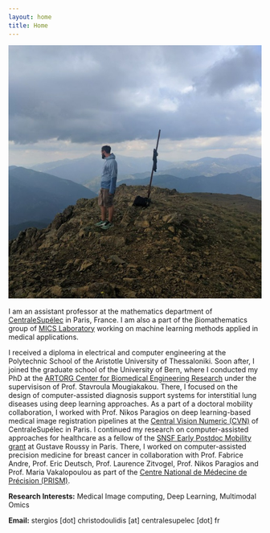 ```yaml
---
layout: home
title: Home
---
```


<div class="w-25 m-3 float-start">
    <img class="img-fluid z-depth-1 rounded-circle" src="/assets/img/photo3.jpeg">
</div>

<div class="clearfix text-justify">

<p>
I am an assistant professor at the mathematics department of <a href="https://www.centralesupelec.fr/" target="_blank">CentraleSupélec</a> in Paris, France. I am also a part of the βiomathematics group of <a href="http://biomathematics.mics.centralesupelec.fr/" target="_blank">MICS Laboratory</a> working on machine learning methods applied in medical applications.
</p>

<p>
I received a diploma in electrical and computer engineering at the Polytechnic School of the Aristotle University of Thessaloniki. Soon after, I joined the graduate school of the University of Bern, where I conducted my PhD at the <a href="https://www.artorg.unibe.ch/" target="_blank">ARTORG Center for Biomedical Engineering Research</a> under the supervisison of Prof. Stavroula Mougiakakou. There, I focused on the design of computer-assisted diagnosis support systems for interstitial lung diseases using deep learning approaches. As a part of a doctoral mobility collaboration, Ι worked with Prof. Nikos Paragios on deep learning-based medical image registration pipelines at the <a href="http://cvn.centralesupelec.fr/" target="_blank">Central Vision Numeric (CVN)</a> of CentraleSupélec in Paris. I continued my research on computer-assisted approaches for healthcare as a fellow of the <a href="http://p3.snf.ch/project-188153" target="_blank">SNSF Early Postdoc Mobility grant</a> at Gustave Roussy in Paris. There, Ι worked on computer-assisted precision medicine for breast cancer in collaboration with Prof. Fabrice Andre, Prof. Eric Deutsch, Prof. Laurence Zitvogel, Prof. Nikos Paragios and Prof. Maria Vakalopoulou as part of the <a href="https://www.gustaveroussy.fr/fr/prism-ifi" target="_blank">Centre National de Médecine de Précision (PRISM)</a>.


</p>

<p>
<strong> Research Interests:</strong> Medical Image computing, Deep Learning, Multimodal Omics
</p>

<p>
<strong> Email:</strong> stergios [dot] christodoulidis [at] centralesupelec [dot] fr
</p>

</div>



